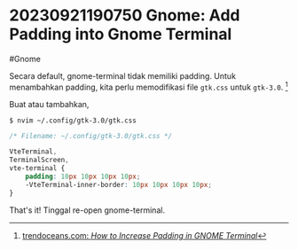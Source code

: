# 20230921190750 Gnome: Add Padding into Gnome Terminal

#Gnome

Secara default, gnome-terminal tidak memiliki padding. Untuk menambahkan padding, kita perlu memodifikasi file `gtk.css` untuk `gtk-3.0`. [^1]

Buat atau tambahkan,

```terminal
$ nvim ~/.config/gtk-3.0/gtk.css
```

```css
/* Filename: ~/.config/gtk-3.0/gtk.css */

VteTerminal,
TerminalScreen,
vte-terminal {
    padding: 10px 10px 10px 10px;
    -VteTerminal-inner-border: 10px 10px 10px 10px;
}
```

That's it! Tinggal re-open gnome-terminal.


[^1]: [trendoceans.com: _How to Increase Padding in GNOME Terminal_](https://trendoceans.com/increase-padding-in-gnome-terminal/)
